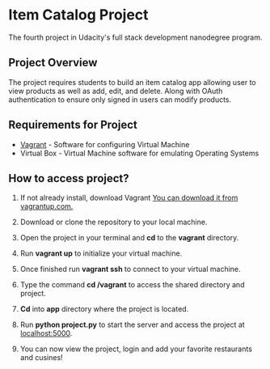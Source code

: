 # Item Catalog Project
The fourth project in Udacity's full stack development nanodegree program.

## Project Overview

The project requires students to build an item catalog app allowing user to view products as well as add, edit, and delete. Along with OAuth authentication to ensure only signed in users can modify products. 

## Requirements for Project

* [Vagrant](https://www.vagrantup.com/downloads) - Software for configuring Virtual Machine
* Virtual Box - Virtual Machine software for emulating Operating Systems

## How to access project?

1. If not already install, download Vagrant [You can download it from vagrantup.com.](https://www.vagrantup.com/downloads)

2. Download or clone the repository to your local machine.

3. Open the project in your terminal and **cd** to the **vagrant** directory.

4. Run **vagrant up** to initialize your virtual machine.

5. Once finished run **vagrant ssh** to connect to your virtual machine.

6. Type the command **cd /vagrant** to access the shared directory and project.

7. **Cd** into **app** directory where the project is located.

7. Run **python project.py** to start the server and access the project at [localhost:5000](http://localhost:5000/).

8. You can now view the project, login and add your favorite restaurants and cusines!


